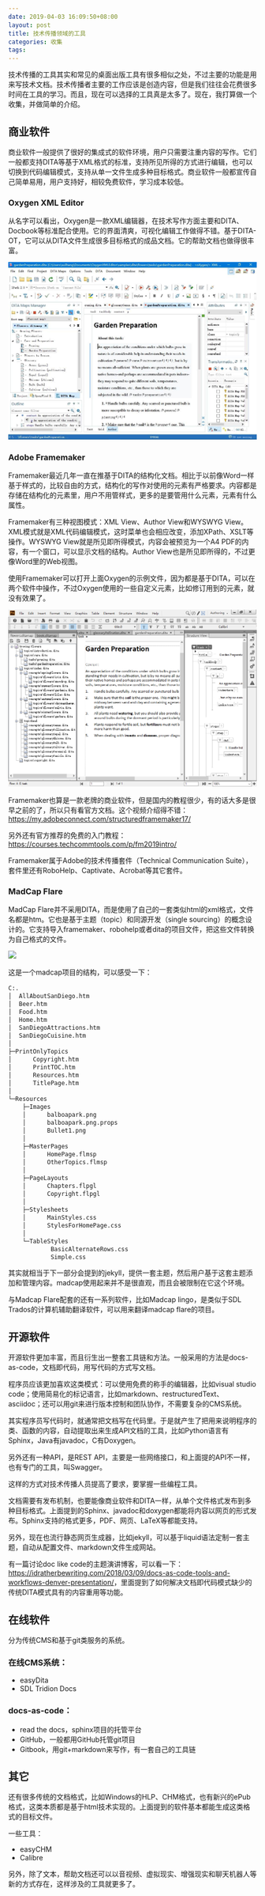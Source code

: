 ```yaml
---
date: 2019-04-03 16:09:50+08:00
layout: post
title: 技术传播领域的工具
categories: 收集
tags: 
---
```


技术传播的工具其实和常见的桌面出版工具有很多相似之处，不过主要的功能是用来写技术文档。技术传播者主要的工作应该是创造内容，但是我们往往会花费很多时间在工具的学习。而且，现在可以选择的工具真是太多了。现在，我打算做一个收集，并做简单的介绍。


## 商业软件

商业软件一般提供了很好的集成式的软件环境，用户只需要注重内容的写作。它们一般都支持DITA等基于XML格式的标准，支持所见所得的方式进行编辑，也可以切换到代码编辑模式，支持从单一文件生成多种目标格式。商业软件一般都宣传自己简单易用，用户支持好，相较免费软件，学习成本较低。


### Oxygen XML Editor

从名字可以看出，Oxygen是一款XML编辑器，在技术写作方面主要和DITA、Docbook等标准配合使用。它的界面清爽，可视化编辑工作做得不错。基于DITA-OT，它可以从DITA文件生成很多目标格式的成品文档。它的帮助文档也做得很丰富。

![](/album/techcomm/oxygen.jpg)

### Adobe Framemaker

Framemaker最近几年一直在推基于DITA的结构化文档。相比于以前像Word一样基于样式的，比较自由的方式，结构化的写作对使用的元素有严格要求。内容都是存储在结构化的元素里，用户不用管样式，更多的是要管用什么元素，元素有什么属性。

Framemaker有三种视图模式：XML View、Author View和WYSWYG View。XML模式就是XML代码编辑模式，这时菜单也会相应改变，添加XPath、XSLT等操作。WYSWYG View就是所见即所得模式，内容会被预览为一个A4 PDF的内容，有一个窗口，可以显示文档的结构。Author View也是所见即所得的，不过更像Word里的Web视图。

使用Framemaker可以打开上面Oxygen的示例文件，因为都是基于DITA，可以在两个软件中操作，不过Oxygen使用的一些自定义元素，比如修订用到的元素，就没有效果了。

![](/album/techcomm/framemaker.png)

Framemaker也算是一款老牌的商业软件，但是国内的教程很少，有的话大多是很早之前的了，所以只有看官方文档。这个视频介绍得不错：<https://my.adobeconnect.com/structuredframemaker17/>

另外还有官方推荐的免费的入门教程：<https://courses.techcommtools.com/p/fm2019intro/>

Framemaker属于Adobe的技术传播套件（Technical Communication Suite），套件里还有RoboHelp、Captivate、Acrobat等其它套件。

### MadCap Flare

MadCap Flare并不采用DITA，而是使用了自己的一套类似html的xml格式，文件名都是htm。它也是基于主题（topic）和同源开发（single sourcing）的概念设计的。它支持导入framemaker、robohelp或者dita的项目文件，把这些文件转换为自己格式的文件。

![](/ablum/techcomm/madcap.png)

这是一个madcap项目的结构，可以感受一下：

```
C:.
│  AllAboutSanDiego.htm
│  Beer.htm
│  Food.htm
│  Home.htm
│  SanDiegoAttractions.htm
│  SanDiegoCuisine.htm
│  
├─PrintOnlyTopics
│      Copyright.htm
│      PrintTOC.htm
│      Resources.htm
│      TitlePage.htm
│      
└─Resources
    ├─Images
    │      balboapark.png
    │      balboapark.png.props
    │      Bullet1.png
    │      
    ├─MasterPages
    │      HomePage.flmsp
    │      OtherTopics.flmsp
    │      
    ├─PageLayouts
    │      Chapters.flpgl
    │      Copyright.flpgl
    │      
    ├─Stylesheets
    │      MainStyles.css
    │      StylesForHomePage.css
    │      
    └─TableStyles
            BasicAlternateRows.css
            Simple.css
```

其实就相当于下一部分会提到的jekyll，提供一套主题，然后用户基于这套主题添加和管理内容。madcap使用起来并不是很直观，而且会被限制在它这个环境。

与Madcap Flare配套的还有一系列软件，比如Madcap lingo，是类似于SDL Trados的计算机辅助翻译软件，可以用来翻译madcap flare的项目。


## 开源软件

开源软件更加丰富，而且衍生出一整套工具链和方法。一般采用的方法是docs-as-code，文档即代码，用写代码的方式写文档。

程序员应该更加喜欢这类模式：可以使用免费的称手的编辑器，比如visual studio code；使用简易化的标记语言，比如markdown、restructuredText、asciidoc；还可以用git来进行版本控制和团队协作，不需要复杂的CMS系统。

其实程序员写代码时，就通常把文档写在代码里。于是就产生了把用来说明程序的类、函数的内容，自动提取出来生成API文档的工具，比如Python语言有Sphinx，Java有javadoc，C有Doxygen。

另外还有一种API，是REST API，主要是一些网络接口，和上面提的API不一样，也有专门的工具，叫Swagger。

这样的方式对技术传播人员提高了要求，要掌握一些编程工具。

文档需要有发布机制，也要能像商业软件和DITA一样，从单个文件格式发布到多种目标格式。上面提到的Sphinx、javadoc和doxygen都能将内容以网页的形式发布。Sphinx支持的格式更多，PDF、网页、LaTeX等都能支持。

另外，现在也流行静态网页生成器，比如jekyll，可以基于liquid语法定制一套主题，自动从配置文件、markdown文件生成网站。

有一篇讨论doc like code的主题演讲博客，可以看一下：<https://idratherbewriting.com/2018/03/09/docs-as-code-tools-and-workflows-denver-presentation/>，里面提到了如何解决文档即代码模式缺少的传统DITA模式具有的内容重用等功能。


## 在线软件

分为传统CMS和基于git类服务的系统。

### 在线CMS系统：

* easyDita
* SDL Tridion Docs 

### docs-as-code：

* read the docs，sphinx项目的托管平台
* GitHub，一般都用GitHub托管git项目
* Gitbook，用git+markdown来写作，有一套自己的工具链


## 其它

还有很多传统的文档格式，比如Windows的HLP、CHM格式，也有新兴的ePub格式，这类本质都是基于html技术实现的。上面提到的软件基本都能生成这类格式的目标文件。

一些工具：

* easyCHM
* Calibre

另外，除了文本，帮助文档还可以以音视频、虚拟现实、增强现实和聊天机器人等新的方式存在，这样涉及的工具就更多了。
